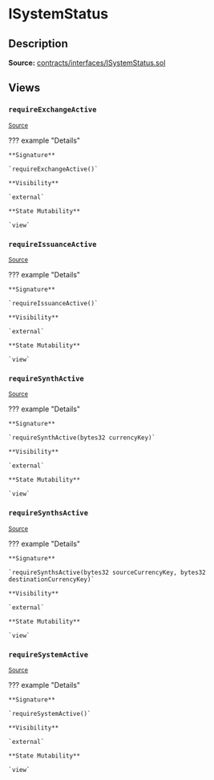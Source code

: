 # ISystemStatus

## Description

**Source:** [contracts/interfaces/ISystemStatus.sol](https://github.com/Synthetixio/synthetix/tree/v2.23.0-alpha-1/contracts/interfaces/ISystemStatus.sol)

## Views

### `requireExchangeActive`

<sub>[Source](https://github.com/Synthetixio/synthetix/tree/v2.23.0-alpha-1/contracts/interfaces/ISystemStatus.sol#L10)</sub>

??? example "Details"

    **Signature**

    `requireExchangeActive()`

    **Visibility**

    `external`

    **State Mutability**

    `view`

### `requireIssuanceActive`

<sub>[Source](https://github.com/Synthetixio/synthetix/tree/v2.23.0-alpha-1/contracts/interfaces/ISystemStatus.sol#L8)</sub>

??? example "Details"

    **Signature**

    `requireIssuanceActive()`

    **Visibility**

    `external`

    **State Mutability**

    `view`

### `requireSynthActive`

<sub>[Source](https://github.com/Synthetixio/synthetix/tree/v2.23.0-alpha-1/contracts/interfaces/ISystemStatus.sol#L12)</sub>

??? example "Details"

    **Signature**

    `requireSynthActive(bytes32 currencyKey)`

    **Visibility**

    `external`

    **State Mutability**

    `view`

### `requireSynthsActive`

<sub>[Source](https://github.com/Synthetixio/synthetix/tree/v2.23.0-alpha-1/contracts/interfaces/ISystemStatus.sol#L14)</sub>

??? example "Details"

    **Signature**

    `requireSynthsActive(bytes32 sourceCurrencyKey, bytes32 destinationCurrencyKey)`

    **Visibility**

    `external`

    **State Mutability**

    `view`

### `requireSystemActive`

<sub>[Source](https://github.com/Synthetixio/synthetix/tree/v2.23.0-alpha-1/contracts/interfaces/ISystemStatus.sol#L6)</sub>

??? example "Details"

    **Signature**

    `requireSystemActive()`

    **Visibility**

    `external`

    **State Mutability**

    `view`
